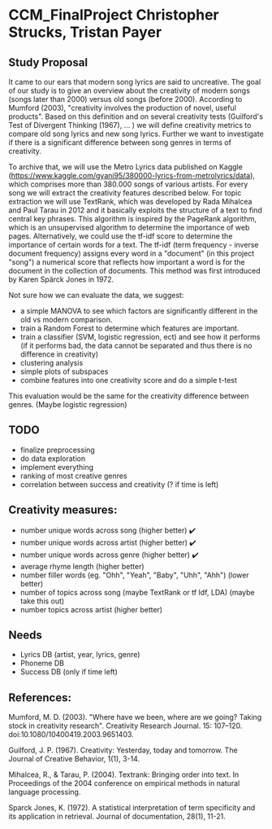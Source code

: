 # CCM_FinalProject Christopher Strucks, Tristan Payer

## Study Proposal
It came to our ears that modern song lyrics are said to uncreative. The goal of our study is to give an overview about the creativity of modern songs (songs later than 2000) versus old songs (before 2000). According to Mumford (2003), "creativity involves the production of novel, useful products". Based on this definition and on several creativity tests (Guilford's Test of Divergent Thinking (1967), ... ) we will define creativity metrics to compare old song lyrics and new song lyrics. Further we want to investigate if there is a significant difference between song genres in terms of creativity.

To archive that, we will use the Metro Lyrics data published on Kaggle (https://www.kaggle.com/gyani95/380000-lyrics-from-metrolyrics/data), which comprises more than 380.000 songs of various artists. For every song we will extract the creativity features described below. For topic extraction we will use TextRank, which was developed by Rada Mihalcea and Paul Tarau in 2012 and it basically exploits the structure of a text to find central key phrases. This algorithm is inspired by the PageRank algorithm, which is an unsupervised algorithm to determine the importance of web pages. Alternatively, we could use the tf-idf score to determine the importance of certain words for a text. The tf-idf (term frequency - inverse document frequency) assigns every word in a "document" (in this project "song") a numerical score that reflects how important a word is for the document in the collection of documents. This method was first introduced by Karen Spärck Jones in 1972.

Not sure how we can evaluate the data, we suggest:
* a simple MANOVA to see which factors are significantly different in the old vs modern comparison.
* train a Random Forest to determine which features are important.
* train a classifier (SVM, logistic regression, ect) and see how it performs (if it performs bad, the data cannot be separated and thus there is no difference in creativity)
* clustering analysis
* simple plots of subspaces
* combine features into one creativity score and do a simple t-test


This evaluation would be the same for the creativity difference between genres. (Maybe logistic regression)

## TODO
* finalize preprocessing
* do data exploration
* implement everything
* ranking of most creative genres
* correlation between success and creativity (? if time is left)

## Creativity measures:
* number unique words across song (higher better) ✔️
* number unique words across artist (higher better) ✔️
* number unique words across genre (higher better) ✔️
* average rhyme length (higher better)
* number filler words (eg. "Ohh", "Yeah", "Baby", "Uhh", "Ahh") (lower better)
* number of topics across song (maybe TextRank or tf Idf, LDA) (maybe take this out)
* number topics across artist (higher better)

## Needs
* Lyrics DB (artist, year, lyrics, genre)
* Phoneme DB
* Success DB (only if time left)

## References:
Mumford, M. D. (2003). "Where have we been, where are we going? Taking stock in creativity research". Creativity Research Journal. 15: 107–120. doi:10.1080/10400419.2003.9651403.

Guilford, J. P. (1967). Creativity: Yesterday, today and tomorrow. The Journal of Creative Behavior, 1(1), 3-14.

Mihalcea, R., & Tarau, P. (2004). Textrank: Bringing order into text. In Proceedings of the 2004 conference on empirical methods in natural language processing.

Sparck Jones, K. (1972). A statistical interpretation of term specificity and its application in retrieval. Journal of documentation, 28(1), 11-21.
